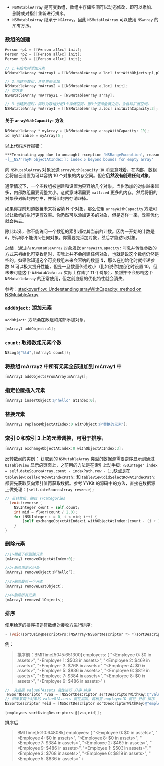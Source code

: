 * `NSMutableArray` 是可变数组，数组中存储空间可以动态修改，即可以添加、删除或对指针重新进行排序。
* `NSMutableArray` 继承于 `NSArray`。因此 `NSMutableArray` 可以使用 `NSArray` 的所有方法。

### 数组的创建

```objectivec
Person *p1 = [[Person alloc] init];
Person *p2 = [[Person alloc] init];
Person *p3 = [[Person alloc] init];
 
// 1.初始化时添加元素
NSMutableArray *mArray1 = [[NSMutableArray alloc] initWithObjects:p1,p2,p3, nil];

// 2.创建空数组，再往里面添加
NSMutableArray *mArray2 = [[NSMutableArray alloc] init];
// 类方法
NSMutableArray *mArray21 = [NSMutableArray array];

// 3.创建数组时，同时为数组分配3个存储空间，当3个空间全满之后，会自动扩展空间。
NSMutableArray *mArray1 = [[NSMutableArray alloc] initWithCapacity:3];
```

#### 关于 `arrayWithCapacity:` 方法

```objectivec
NSMutableArray * myArray = [NSMutableArray arrayWithCapacity: 10];
id myVariable = myArray[5];
```
以上代码运行报错：
```bash
***Terminating app due to uncaught exception 'NSRangeException', reason: '*** 
-[__NSArrayM objectAtIndex:]: index 5 beyond bounds for empty array'
```

向 `NSMutableArray` 对象发送 `arrayWithCapacity:10` 消息意味着，在内部，数组会将自己设置为可以容纳 10 个对象的内存空间。但它**仍然没有创建任何对象**。

通常情况下，一个空数组被创建和设置为只容纳几个对象。当你添加的对象越来越多，内部数组需要调整大小。这就意味着需要 `malloced` 更多的内存，然后将旧的对象移到新的内存中，并将旧的内存清理掉。

如果你提前知道数组未来将容纳 N 个对象，那么使用 `arrayWithCapacity` 方法可以让数组的执行更有效率。你仍然可以添加更多的对象，但是这样一来，效率优化就会失去。

除此以外，你不能访问一个数组的索引超过其当前的计数。因为一开始的计数是`0`，所以你不能访问任何对象。你需要先添加对象，然后才能访问对象。

总结：通过向 `NSMutableArray` 对象发送 `arrayWithCapacity:` 消息并传递参数的方式来初始化可变数组时，实际上并不会创建任何对象，也就是说这个数组仍然是空的。如果你知道这个可变数组未来会容纳的数量 N，那么在初始化时就传递参数 N 可以极大提升性能，但是一旦数量传递过小（比如说你初始化时设置 10，但未来可能这个 `NSMutableArray` 实际上存储了 11 个对象），虽然并不会影响这个 `NSMutableArray` 的正常使用，但之前底层的优化特性就会消失。

参考：[stackoverflow: Understanding arrayWithCapacity: method on NSMutableArray](https://stackoverflow.com/questions/22395963/understanding-arraywithcapacity-method-on-nsmutablearray)

### `addObject:` 添加元素

`addObject:` 方法会在数组的尾部添加对象。

```objectivec
[mArray1 addObject:p1];
```

### `count:` 取得数组元素个数

```objectivec
NSLog(@"%ld",[mArray1 count]);
```

### 将数组 mArray2 中所有元素全部追加到 mArray1 中

```objectivec
[mArray1 addObjectsFromArray:mArray2];
```

### 指定位置插入元素

```objectivec
[mArray1 insertObject:@"hello" atIndex:0];
```

### 替换元素

```objectivec
[mArray1 replaceObjectAtIndex:0 withObject:@"替换的元素"];
```

### 索引 0 和索引 3 上的元素调换，可用于排序。

```objectivec
[mArray1 exchangeObjectAtIndex:0 withObjectAtIndex:3];
```

反转数组的实例：
获取到的 `NSMutableArray` 类型的数据源需要逆序显示到通过 `UITableView` 显示的页面上，之前用的方法是在索引上动手脚: `NSUInteger index = self.dateSourceArray.count - indexPath.row - 1;`,缺点是在 `tableView:cellForRowAtIndexPath:` 和   `tableView:didSelectRowAtIndexPath:` 都要先获取反向索引值再获取数据。参考 YYKit 的源码中的方法，直接在数据源上做处理：`[self.dateSourceArray reverse];`

```objectivec
// 反转数组，摘自 YYCategories 
- (void)reverse {
    NSUInteger count = self.count;
    int mid = floor(count / 2.0);
    for (NSUInteger i = 0; i < mid; i++) {
        [self exchangeObjectAtIndex:i withObjectAtIndex:(count - (i + 1))];
    }
}
```

### 删除元素

```objectivec
//1>根据下标删除元素
[mArray1 removeObjectAtIndex:0];
    
//2>删除指定的对象
[mArray1 removeObject:@“hello”];
    
//3>删除最后一个元素
[mArray1 removeLastObject];
    
//4>删除所有元素
[mArray1 removeAllObjects];
```

### 排序

使用给定的排序描述符数组对接收方进行排序:
```objectivec
- (void)sortUsingDescriptors:(NSArray<NSSortDescriptor *> *)sortDescriptors;
```

例：
> 排序前：BMITime[5045:651300] employees: (
    "<Employee 0: $0 in assets>",
    "<Employee 1: $503 in assets>",
    "<Employee 2: $469 in assets>",
    "<Employee 3: $768 in assets>",
    "<Employee 4: $0 in assets>",
    "<Employee 5: $836 in assets>",
    "<Employee 6: $819 in assets>",
    "<Employee 7: $384 in assets>",
    "<Employee 8: $0 in assets>",
    "<Employee 9: $486 in assets>"
)

```objectivec
//  先根据 valueOfAssets 属性进行 升序 排序
 NSSortDescriptor *voa = [NSSortDescriptor sortDescriptorWithKey:@"valueOfAssets" ascending:YES];
// 如果某两个对象的 valueOfAssets 属性相同，再根据 employeeID 属性 升序 排序
NSSortDescriptor *eid = [NSSortDescriptor sortDescriptorWithKey:@"employeeID" ascending:YES];
        
[employees sortUsingDescriptors:@[voa,eid]];
```

排序后：
> BMITime[5010:648085] employees: (
    "<Employee 0: $0 in assets>",
    "<Employee 4: $0 in assets>",
    "<Employee 8: $0 in assets>",
    "<Employee 7: $384 in assets>",
    "<Employee 2: $469 in assets>",
    "<Employee 9: $486 in assets>",
    "<Employee 1: $503 in assets>",
    "<Employee 3: $768 in assets>",
    "<Employee 6: $819 in assets>",
    "<Employee 5: $836 in assets>"
)
